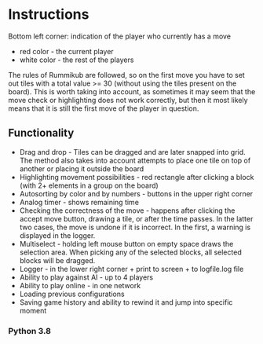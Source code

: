 # Instructions
Bottom left corner: indication of the player who currently has a move
- red color - the current player
- white color - the rest of the players 

The rules of Rummikub are followed, so on the first move you have to set out tiles with a total value >= 30 (without using the tiles present on the board). This is worth taking into account, as sometimes it may seem that the move check or highlighting does not work correctly, but then it most likely means that it is still the first move of the player in question.

## Functionality 

- Drag and drop - Tiles can be dragged and are later snapped into grid. The method also takes into account attempts to place one tile on top of another or placing it outside the board
- Highlighting movement possibilities - red rectangle after clicking a block (with 2+ elements in a group on the board)
- Autosorting by color and by numbers - buttons in the upper right corner
- Analog timer - shows remaining time
- Checking the correctness of the move - happens after clicking the accept move button, drawing a tile, or after the time passes. In the latter two cases, the move is undone if it is incorrect. In the first, a warning is displayed in the logger.
- Multiselect - holding left mouse button on empty space draws the selection area. When picking any of the selected blocks, all selected blocks will be dragged.
- Logger - in the lower right corner + print to screen + to logfile.log file
- Ability to play against AI - up to 4 players
- Ability to play online - in one network
- Loading previous configurations
- Saving game history and ability to rewind it and jump into specific moment

### Python 3.8

